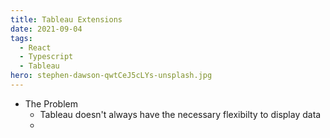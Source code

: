 ```yaml
---
title: Tableau Extensions
date: 2021-09-04
tags:
  - React
  - Typescript
  - Tableau
hero: stephen-dawson-qwtCeJ5cLYs-unsplash.jpg
---
```


- The Problem
  - Tableau doesn't always have the necessary flexibilty to display data
  - 
